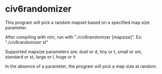 # civ6randomizer
This program will pick a random mapset based on a specified map size parameter.

After compiling with nim, run with "./civ6randomizer [mapsize]". Ex: "./civ6randomizer st"

Supported mapsize parameters are: duel or d, tiny or t, small or sm, standard or st, large or l, huge or h

In the absence of a parameter, the program will pick a map size at random.
